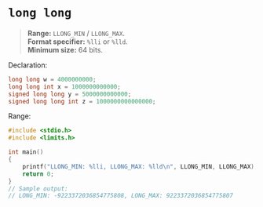 # `long long`

> **Range:** `LLONG_MIN` / `LLONG_MAX`.  
> **Format specifier:** `%lli` or `%lld`.  
> **Minimum size:** 64 bits.

Declaration:

```c
long long w = 4000000000;
long long int x = 1000000000000;
signed long long y = 5000000000000;
signed long long int z = 1000000000000000;
```

Range:

```c
#include <stdio.h>
#include <limits.h>

int main()
{
    printf("LLONG_MIN: %lli, LLONG_MAX: %lld\n", LLONG_MIN, LLONG_MAX);
    return 0;
}
// Sample output:
// LONG_MIN: -9223372036854775808, LONG_MAX: 9223372036854775807
```